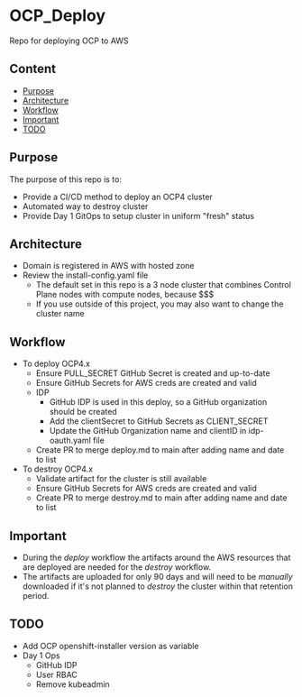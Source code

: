# OCP_Deploy
Repo for deploying OCP to AWS

## Content

- [Purpose](#purpose)
- [Architecture](#architecture)
- [Workflow](#workflow)
- [Important](#important)
- [TODO](#todo)

## Purpose
The purpose of this repo is to:
- Provide a CI/CD method to deploy an OCP4 cluster
- Automated way to destroy cluster
- Provide Day 1 GitOps to setup cluster in uniform "fresh" status

## Architecture
- Domain is registered in AWS with hosted zone
- Review the install-config.yaml file
  - The default set in this repo is a 3 node cluster that combines Control Plane nodes with compute nodes, because $$$
  - If you use outside of this project, you may also want to change the cluster name

## Workflow
- To deploy OCP4.x
  - Ensure PULL_SECRET GitHub Secret is created and up-to-date
  - Ensure GitHub Secrets for AWS creds are created and valid
  - IDP
    - GitHub IDP is used in this deploy, so a GitHub organization should be created
    - Add the clientSecret to GitHub Secrets as CLIENT_SECRET
    - Update the GitHub Organization name and clientID in idp-oauth.yaml file
  - Create PR to merge deploy.md to main after adding name and date to list
- To destroy OCP4.x
  - Validate artifact for the cluster is still available
  - Ensure GitHub Secrets for AWS creds are created and valid
  - Create PR to merge destroy.md to main after adding name and date to list

## Important
- During the *deploy* workflow the artifacts around the AWS resources that are deployed are needed for the *destroy* workflow.  
- The artifacts are uploaded for only 90 days and will need to be *manually* downloaded if it's not planned to *destroy* the cluster within that retention period.

## TODO
- Add OCP openshift-installer version as variable
- Day 1 Ops
  - GitHub IDP 
  - User RBAC
  - Remove kubeadmin
